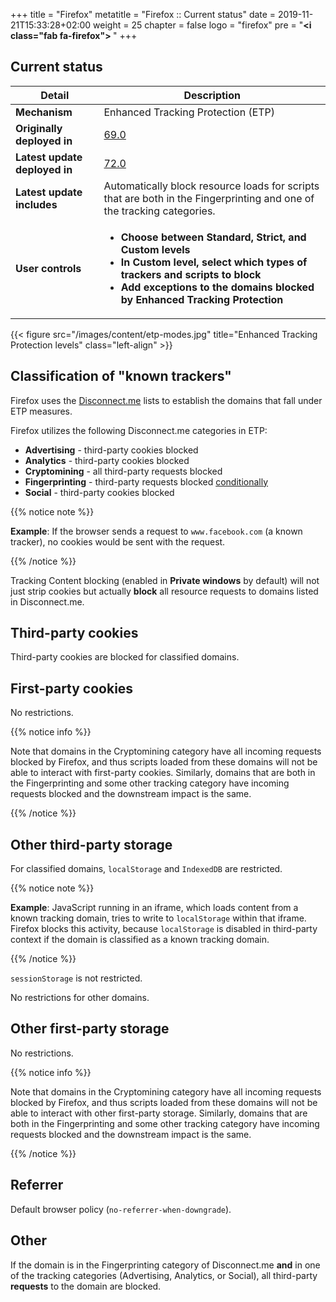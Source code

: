 +++
title = "Firefox"
metatitle = "Firefox :: Current status"
date = 2019-11-21T15:33:28+02:00
weight = 25
chapter = false
logo = "firefox"
pre = "<b><i class=\"fab fa-firefox\"></i> </b>"
+++
## Current status

| Detail                          | Description                                                  |
| ----------------------------- | ------------------------------------------------------------ |
| **Mechanism**                 | Enhanced Tracking Protection (ETP)                                    |
| **Originally deployed in**    | [69.0](https://www.mozilla.org/en-US/firefox/69.0/releasenotes/)                                                     |
| **Latest update deployed in** | [72.0](https://www.mozilla.org/en-US/firefox/72.0/releasenotes/) |
| **Latest update includes** | Automatically block resource loads for scripts that are both in the Fingerprinting and one of the tracking categories. |
| **User controls**             | <ul><li>**Choose between Standard, Strict, and Custom levels**</li><li>**In Custom level, select which types of trackers and scripts to block**</li><li>**Add exceptions to the domains blocked by Enhanced Tracking Protection**</li><ul> |

{{< figure src="/images/content/etp-modes.jpg" title="Enhanced Tracking Protection levels" class="left-align" >}}

## Classification of "known trackers"

Firefox uses the [Disconnect.me](https://disconnect.me/trackerprotection) lists to establish the domains that fall under ETP measures.

Firefox utilizes the following Disconnect.me categories in ETP:

* **Advertising** - third-party cookies blocked
* **Analytics** - third-party cookies blocked
* **Cryptomining** - all third-party requests blocked
* **Fingerprinting** - third-party requests blocked [conditionally](#other)
* **Social** - third-party cookies blocked

{{% notice note %}}

**Example**: If the browser sends a request to `www.facebook.com` (a known tracker), no cookies would be sent with the request.

{{% /notice %}}

Tracking Content blocking (enabled in **Private windows** by default) will not just strip cookies but actually **block** all resource requests to domains listed in Disconnect.me.

## Third-party cookies

Third-party cookies are blocked for classified domains.

## First-party cookies

No restrictions.

{{% notice info %}}

Note that domains in the Cryptomining category have all incoming requests blocked by Firefox, and thus scripts loaded from these domains will not be able to interact with first-party cookies. Similarly, domains that are both in the Fingerprinting and some other tracking category have incoming requests blocked and the downstream impact is the same.

{{% /notice %}}

## Other third-party storage

For classified domains, `localStorage` and `IndexedDB` are restricted.

{{% notice note %}}

**Example**: JavaScript running in an iframe, which loads content from a known tracking domain, tries to write to `localStorage` within that iframe. Firefox blocks this activity, because `localStorage` is disabled in third-party context if the domain is classified as a known tracking domain.

{{% /notice %}}

`sessionStorage` is not restricted.

No restrictions for other domains.

## Other first-party storage

No restrictions.

{{% notice info %}}

Note that domains in the Cryptomining category have all incoming requests blocked by Firefox, and thus scripts loaded from these domains will not be able to interact with other first-party storage. Similarly, domains that are both in the Fingerprinting and some other tracking category have incoming requests blocked and the downstream impact is the same.

{{% /notice %}}

## Referrer

Default browser policy (`no-referrer-when-downgrade`).

## Other

If the domain is in the Fingerprinting category of Disconnect.me **and** in one of the tracking categories (Advertising, Analytics, or Social), all third-party **requests** to the domain are blocked.